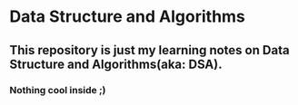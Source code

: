 # Data Structure and Algorithms
## This repository is just my learning notes on Data Structure and Algorithms(aka: DSA).
### Nothing cool inside ;)
